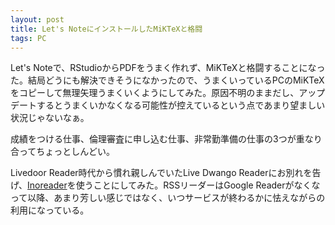 ```yaml
---
layout: post
title: Let's NoteにインストールしたMiKTeXと格闘
tags: PC
---
```


Let's Noteで、RStudioからPDFをうまく作れず、MiKTeXと格闘することになった。結局どうにも解決できそうになかったので、うまくいっているPCのMiKTeXをコピーして無理矢理うまくいくようにしてみた。原因不明のままだし、アップデートするとうまくいかなくなる可能性が控えているという点であまり望ましい状況じゃないなぁ。

成績をつける仕事、倫理審査に申し込む仕事、非常勤準備の仕事の3つが重なり合ってちょっとしんどい。

Livedoor Reader時代から慣れ親しんでいたLive Dwango Readerにお別れを告げ、<a href="https://jp.inoreader.com/all_articles">Inoreader</a>を使うことにしてみた。RSSリーダーはGoogle Readerがなくなって以降、あまり芳しい感じではなく、いつサービスが終わるかに怯えながらの利用になっている。
